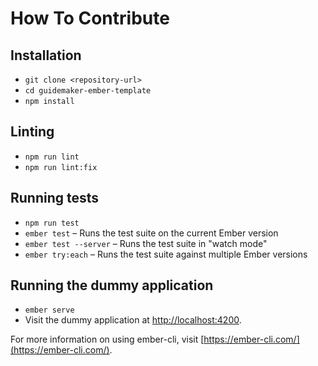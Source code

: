 # How To Contribute

## Installation

* `git clone <repository-url>`
* `cd guidemaker-ember-template`
* `npm install`

## Linting

* `npm run lint`
* `npm run lint:fix`

## Running tests

* `npm run test`
* `ember test` – Runs the test suite on the current Ember version
* `ember test --server` – Runs the test suite in "watch mode"
* `ember try:each` – Runs the test suite against multiple Ember versions

## Running the dummy application

* `ember serve`
* Visit the dummy application at [http://localhost:4200](http://localhost:4200).

For more information on using ember-cli, visit [https://ember-cli.com/](https://ember-cli.com/).
